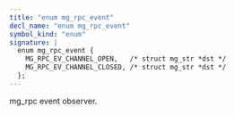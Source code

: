```yaml
---
title: "enum mg_rpc_event"
decl_name: "enum mg_rpc_event"
symbol_kind: "enum"
signature: |
  enum mg_rpc_event {
    MG_RPC_EV_CHANNEL_OPEN,   /* struct mg_str *dst */
    MG_RPC_EV_CHANNEL_CLOSED, /* struct mg_str *dst */
  };
---
```


mg_rpc event observer. 

